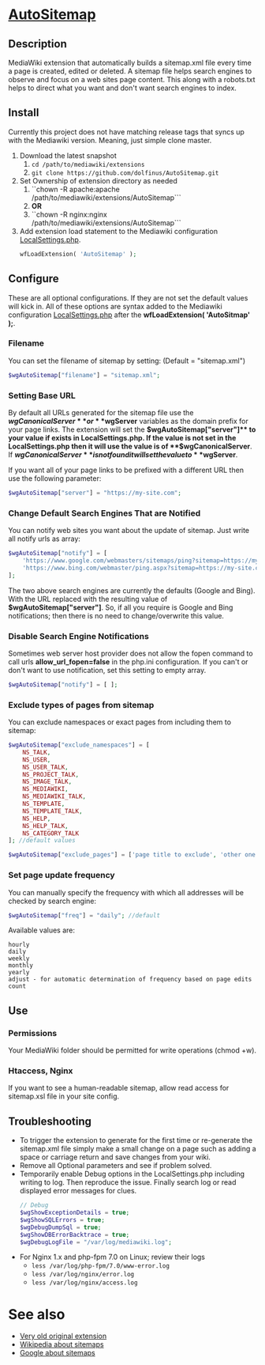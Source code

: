 # [AutoSitemap](https://www.mediawiki.org/wiki/Extension:AutoSitemap)
## Description
MediaWiki extension that automatically builds a sitemap.xml file every time a page is created, edited or deleted. A sitemap file helps search engines to observe and focus on a web sites page content. 
This along with a robots.txt helps to direct what you want and don't want search engines to index.

## Install
Currently this project does not have matching release tags that syncs up with the Mediawiki version. Meaning, just simple clone master.

1. Download the latest snapshot
    1. ```cd /path/to/mediawiki/extensions```
    2. ```git clone https://github.com/dolfinus/AutoSitemap.git```
2. Set Ownership of extension directory as needed
    1. ``chown -R apache:apache /path/to/mediawiki/extensions/AutoSitemap```
    2.  **OR**
    3. ``chown -R nginx:nginx /path/to/mediawiki/extensions/AutoSitemap```
3. Add extension load statement to the Mediawiki configuration [LocalSettings.php](https://www.mediawiki.org/wiki/Manual:LocalSettings.php).<br>
    ```php
    wfLoadExtension( 'AutoSitemap' );
    ```

## Configure
These are all optional configurations. If they are not set the default values will kick in. All of these options are syntax added to the Mediawiki configuration [LocalSettings.php](https://www.mediawiki.org/wiki/Manual:LocalSettings.php) after the **wfLoadExtension( 'AutoSitmap' );**.

### Filename
You can set the filename of sitemap by setting: (Default = "sitemap.xml")

```php
$wgAutoSitemap["filename"] = "sitemap.xml";
```

### Setting Base URL
By default all URLs generated for the sitemap file use the **$wgCanonicalServer** or **$wgServer** variables as the domain prefix for your page links. 
The extension will set the **$wgAutoSitemap["server"]** to your value if exists in LocalSettings.php. 
If the value is not set in the LocalSettings.php then it will use the value is of **$wgCanonicalServer**. 
If **$wgCanonicalServer** is not found it will set the value to **$wgServer**. 

If you want all of your page links to be prefixed with a different URL then use the following parameter: 
 
```php
$wgAutoSitemap["server"] = "https://my-site.com";
```
### Change Default Search Engines That are Notified
You can notify web sites you want about the update of sitemap. Just write all notify urls as array:

```php
$wgAutoSitemap["notify"] = [
    'https://www.google.com/webmasters/sitemaps/ping?sitemap=https://my-site.com/sitemap.xml',
    'https://www.bing.com/webmaster/ping.aspx?sitemap=https://my-site.com/sitemap.xml',
];
```
The two above search engines are currently the defaults (Google and Bing). 
With the URL replaced with the resulting value of **$wgAutoSitemap["server"]**.
So, if all you require is Google and Bing notifications; then there is no need to change/overwrite this value. 

### Disable Search Engine Notifications
Sometimes web server host provider does not allow the fopen command to call urls **allow_url_fopen=false** in the php.ini configuration. 
If you can't or don't want to use notification, set this setting to empty array.

```php
$wgAutoSitemap["notify"] = [ ];
```

### Exclude types of pages from sitemap
You can exclude namespaces or exact pages from including them to sitemap:

```php
$wgAutoSitemap["exclude_namespaces"] = [
    NS_TALK,
    NS_USER,   
    NS_USER_TALK,
    NS_PROJECT_TALK,
    NS_IMAGE_TALK,
    NS_MEDIAWIKI,   
    NS_MEDIAWIKI_TALK,
    NS_TEMPLATE,
    NS_TEMPLATE_TALK,
    NS_HELP,   
    NS_HELP_TALK,
    NS_CATEGORY_TALK
]; //default values

$wgAutoSitemap["exclude_pages"] = ['page title to exclude', 'other one'];
```
### Set page update frequency
You can manually specify the frequency with which all addresses will be checked by search engine:

```php
$wgAutoSitemap["freq"] = "daily"; //default
```

Available values are:

```
hourly
daily
weekly
monthly
yearly
adjust - for automatic determination of frequency based on page edits count
```

## Use
### Permissions
Your MediaWiki folder should be permitted for write operations (chmod +w).

### Htaccess, Nginx
If you want to see a human-readable sitemap, allow read access for sitemap.xsl file in your site config.

## Troubleshooting
* To trigger the extension to generate for the first time or re-generate the sitemap.xml file simply make a small change on a page such as adding a space or carriage return and save changes from your wiki.
* Remove all Optional parameters and see if problem solved.
* Temporarily enable Debug options in the LocalSettings.php including writing to log. Then reproduce the issue. Finally search log or read displayed error messages for clues.
    ```php
    // Debug
    $wgShowExceptionDetails = true;
    $wgShowSQLErrors = true;
    $wgDebugDumpSql = true;
    $wgShowDBErrorBacktrace = true;
    $wgDebugLogFile = "/var/log/mediawiki.log";
    ```
* For Nginx 1.x and php-fpm 7.0 on Linux; review their logs
    * ```less /var/log/php-fpm/7.0/www-error.log```
    * ```less /var/log/nginx/error.log```
    * ```less /var/log/nginx/access.log```

# See also
* [Very old original extension](https://www.mediawiki.org/wiki/Extension:ManualSitemap)
* [Wikipedia about sitemaps](https://en.wikipedia.org/wiki/Sitemaps)
* [Google about sitemaps](https://support.google.com/webmasters/answer/156184)
